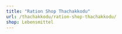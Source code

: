 ```yaml
---
title: "Ration Shop Thachakkodu"
url: /thachakkodu/ration-shop-thachakkodu/
shop: Lebensmittel
---
```

